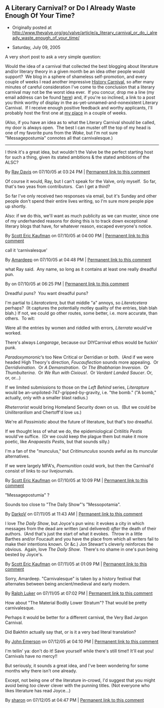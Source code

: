 ## A Literary Carnival? or Do I Already Waste Enough Of Your Time?

 * Originally posted at http://www.thevalve.org/go/valve/article/a_literary_carnival_or_do_i_already_waste_enough_of_your_time/

* Saturday, July 09, 2005 

A very short post to ask a very simple question:

Would the idea of a carnival that collected the best blogging about literature and/or literary theory in a given month be an idea other people would support?  We blog in a sphere of shameless self-promotion, and every couple of weeks I read another impressive [History Carnival](http://historycarnival.blogspot.com/), so after many minutes of careful consideration I've come to the conclusion that a literary carnival may not be the worst idea ever.  If you concur, drop me a line (my email address can be found [here](http://acephalous.typepad.com/about.html)) and, if you're so inclined, a link to a post you think worthy of display in the as-yet-unnamed-and-nonexistent Literary Carnival.  If I receive enough positive feedback and worthy applicants, I'll probably host the first one at [my place](http://acephalous.typepad.com/) in a couple of weeks.

(Also, if you have an idea as to what the Literary Carnival should be called, my door is always open.  The best I can muster off the top of my head is one of my favorite puns from the _Wake_, but I'm not sure "Messagepostumia" connotes all that carnivalesque.)

---

I think it's a great idea, but wouldn't the Valve be the perfect starting host for such a thing, given its stated ambitions & the stated ambitions of the ALSC?

By [Ray Davis](http://www.pseudopodium.org/) on 07/10/05 at 03:24 PM | [Permanent link to this comment](http://www.thevalve.org/go/valve/article/a_literary_carnival_or_do_i_already_waste_enough_of_your_time/#2231)
[]()

Of course it would, Ray, but I can't speak for the Valve, only myself.  So far, that's two yeas from contributors.  Can I get a third?  

So far I've only received two responses via email, but it's Sunday and other people don't spend their entire lives writing, so I'm sure more people pipe up shortly.  

Also: if we do this, we'll want as much publicity as we can muster, since one of my underhanded reasons for doing this is to track down exceptional literary blogs that have, for whatever reason, escaped everyone's notice.

By [Scott Eric Kaufman](http://acephalous.typepad.com) on 07/10/05 at 04:00 PM | [Permanent link to this comment](http://www.thevalve.org/go/valve/article/a_literary_carnival_or_do_i_already_waste_enough_of_your_time/#2232)
[]()

call it ‘carnivalesque'

By [Amardeep](http://www.lehigh.edu/~amsp/blog.html) on 07/10/05 at 04:48 PM | [Permanent link to this comment](http://www.thevalve.org/go/valve/article/a_literary_carnival_or_do_i_already_waste_enough_of_your_time/#2234)
[]()

what Ray said.  Any name, so long as it contains at least one really dreadful pun.

By  on 07/10/05 at 06:25 PM | [Permanent link to this comment](http://www.thevalve.org/go/valve/article/a_literary_carnival_or_do_i_already_waste_enough_of_your_time/#2235)
[]()

Dreadful puns?  You want dreadful puns?

I'm partial to _Literatcetera_, but that middle "a" annoys, so _Literetcetera_ perhaps?  (It captures the potentially motley quality of the entries, blah blah blah.)  If not, we could go other routes, some better, i.e. more accurate, than others.  To wit:

Were all the entries by women and riddled with errors, _Literrata_ would've worked.

There's always _Langarage_, because our DIYCarnival ethos would be fuckin' punk.

_Paradoxymoronic_‘s too New Critical or Derridian or both.  (And if we were headed High Theory's direction, _Foucauflection_ sounds more appealing.  Or _Derridivination_.  Or _A Demanstration_.  Or _The Bhabharian Inversion_.  Or _Thumbulterina_.  Or _We Run with Cixious!_.  Or _Verdant Landed Saucer_. Or, or, or...)

If we limited submissions to those on the _Left Behind_ series, _Literapture_ would be an-unpiloted-747-gripped-by-gravity, i.e. "the bomb."  ("A bomb," actually, only with a smaller blast radius.)

_Rheterrorist_ would bring Homeland Security down on us.  (But we could be _Uniliterarilism_ and Chertoff'd love us.)

We're all _Passimistic_ about the future of literature, but that's _too_ dreadful.

If we thought less of what we do, the epidemiological _Critilitis Pestis_ would've suffice.  (Or we could keep the plague them but make it more poetic, like _Anapaestis Pestis_, but that sounds silly.)

I'm a fan of the "munculus," but _Critimunculus_ sounds awful as its muncular alternatives.

If we were largely MFA's, _Poemunition_ could work, but then the Carnival'd consist of links to our livejournals.

By [Scott Eric Kaufman](http://acephalous.typepad.com) on 07/10/05 at 10:09 PM | [Permanent link to this comment](http://www.thevalve.org/go/valve/article/a_literary_carnival_or_do_i_already_waste_enough_of_your_time/#2237)
[]()

"Messagepostumia" ?

Sounds too close to "The Daily Show"‘s "Messopotamia".

By [DarkoV](http://www.pertinentverge.blogspot.com) on 07/11/05 at 11:43 AM | [Permanent link to this comment](http://www.thevalve.org/go/valve/article/a_literary_carnival_or_do_i_already_waste_enough_of_your_time/#2241)
[]()

I love _The Daily Show_, but Joyce's pun wins: it evokes a city in which messages from the dead are written (and delivered) _after_ the death of their authors.  (And that's just the start of what it evokes.  Throw in a little Barthes and/or Foucault and you have the place from which all writers fail to make their intentions known. Or &c.)  Jon Stewart's cleverly reinforces the obvious.  Again, love _The Daily Show_.  There's no shame in one's pun being bested by Joyce's.

By [Scott Eric Kaufman](http://acephalous.typepad.com) on 07/11/05 at 01:09 PM | [Permanent link to this comment](http://www.thevalve.org/go/valve/article/a_literary_carnival_or_do_i_already_waste_enough_of_your_time/#2244)
[]()

Sorry, Amardeep. "Carnivalesque" is taken by a history festival that alternates between being ancient/medieval and early modern.

By [Ralph Luker](http://hnn.us/blogs/2.html) on 07/11/05 at 07:02 PM | [Permanent link to this comment](http://www.thevalve.org/go/valve/article/a_literary_carnival_or_do_i_already_waste_enough_of_your_time/#2251)
[]()

How about "The Material Bodily Lower Stratum"? That would be pretty carnivalesque. 

Perhaps it would be better for a different carnival, the Very Bad Jargon Carnival. 

Did Bakhtin actually say that, or is it a very bad literal translation?

By [John Emerson](http://www.idiocentrism.com) on 07/12/05 at 04:10 PM | [Permanent link to this comment](http://www.thevalve.org/go/valve/article/a_literary_carnival_or_do_i_already_waste_enough_of_your_time/#2280)
[]()

I'm tellin' ya: don't do it! Save yourself while there's still time!! It'll eat you! Carnivals have no mercy!! 

But seriously, it sounds a great idea, and I've been wondering for some months why there isn't one already. 

Except, not being one of the literature in-crowd, I'd suggest that you might avoid being *too* clever clever with the punning titles. (Not everyone who likes literature has read Joyce...)

By [sharon](http://www.earlymodernweb.org.uk/emn) on 07/12/05 at 04:47 PM | [Permanent link to this comment](http://www.thevalve.org/go/valve/article/a_literary_carnival_or_do_i_already_waste_enough_of_your_time/#2284)

